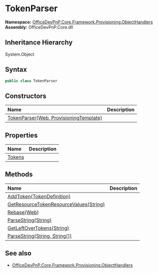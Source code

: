 # TokenParser
**Namespace:** [OfficeDevPnP.Core.Framework.Provisioning.ObjectHandlers](OfficeDevPnP.Core.Framework.Provisioning.ObjectHandlers.md)  
**Assembly:** OfficeDevPnP.Core.dll  
## Inheritance Hierarchy
System.Object  

## Syntax
```C#
public class TokenParser
```
## Constructors
|**Name**|**Description**|
|:-----|:-----|
| [TokenParser(Web, ProvisioningTemplate)](OfficeDevPnP.Core.Framework.Provisioning.ObjectHandlers.TokenParser.ctor1.md) | 
## Properties
|**Name**|**Description**|
|:-----|:-----|
| [Tokens](OfficeDevPnP.Core.Framework.Provisioning.ObjectHandlers.TokenParser.Tokens.md) | 
## Methods
|**Name**|**Description**|
|:-----|:-----|
| [AddToken(TokenDefinition)](OfficeDevPnP.Core.Framework.Provisioning.ObjectHandlers.TokenParser.d615c417.md) | 
| [GetResourceTokenResourceValues(String)](OfficeDevPnP.Core.Framework.Provisioning.ObjectHandlers.TokenParser.3da9e64.md) | 
| [Rebase(Web)](OfficeDevPnP.Core.Framework.Provisioning.ObjectHandlers.TokenParser.19ef0323.md) | 
| [ParseString(String)](OfficeDevPnP.Core.Framework.Provisioning.ObjectHandlers.TokenParser.82a519cf.md) | 
| [GetLeftOverTokens(String)](OfficeDevPnP.Core.Framework.Provisioning.ObjectHandlers.TokenParser.a15f93ce.md) | 
| [ParseString(String, String[])](OfficeDevPnP.Core.Framework.Provisioning.ObjectHandlers.TokenParser.129ebd72.md) | 
## See also
- [OfficeDevPnP.Core.Framework.Provisioning.ObjectHandlers](OfficeDevPnP.Core.Framework.Provisioning.ObjectHandlers.md)
